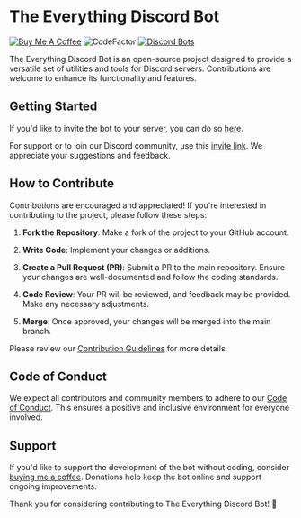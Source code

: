 # The Everything Discord Bot

[![Buy Me A Coffee](https://www.buymeacoffee.com/assets/img/custom_images/orange_img.png)](https://www.buymeacoffee.com/Michaelrbparker)
![CodeFactor](https://www.codefactor.io/repository/github/micfun123/simplex_bot/badge)
[![Discord Bots](https://top.gg/api/widget/902240397273743361.svg)](https://top.gg/bot/902240397273743361)

The Everything Discord Bot is an open-source project designed to provide a versatile set of utilities and tools for Discord servers. Contributions are welcome to enhance its functionality and features.

## Getting Started

If you'd like to invite the bot to your server, you can do so [here](https://discord.com/api/oauth2/authorize?client_id=902240397273743361&permissions=8&scope=bot%20applications.commands).

For support or to join our Discord community, use this [invite link](https://discord.gg/d2gjWqFsTP). We appreciate your suggestions and feedback.

## How to Contribute

Contributions are encouraged and appreciated! If you're interested in contributing to the project, please follow these steps:

1. **Fork the Repository**: Make a fork of the project to your GitHub account.

2. **Write Code**: Implement your changes or additions.

3. **Create a Pull Request (PR)**: Submit a PR to the main repository. Ensure your changes are well-documented and follow the coding standards.

4. **Code Review**: Your PR will be reviewed, and feedback may be provided. Make any necessary adjustments.

5. **Merge**: Once approved, your changes will be merged into the main branch.

Please review our [Contribution Guidelines](CONTRIBUTING.md) for more details.

## Code of Conduct

We expect all contributors and community members to adhere to our [Code of Conduct](CODE_OF_CONDUCT.md). This ensures a positive and inclusive environment for everyone involved.

## Support

If you'd like to support the development of the bot without coding, consider [buying me a coffee](https://www.buymeacoffee.com/Michaelrbparker). Donations help keep the bot online and support ongoing improvements.

Thank you for considering contributing to The Everything Discord Bot! 🚀
